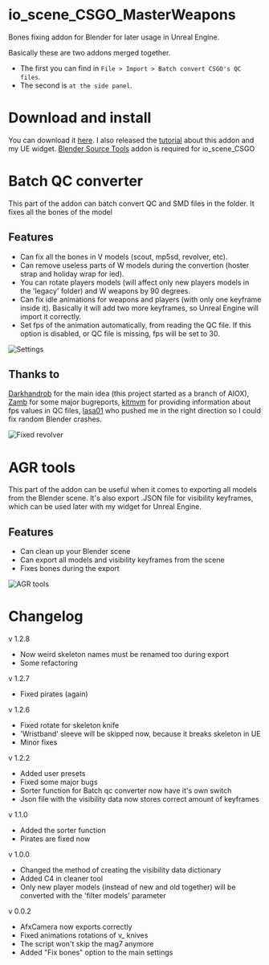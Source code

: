 # io_scene_CSGO_MasterWeapons
Bones fixing addon for Blender for later usage in Unreal Engine.

Basically these are two addons merged together. 
- The first you can find in ```File > Import > Batch convert CSGO's QC files```. 
- The second is ```at the side panel```.

# Download and install
You can download it [here](https://github.com/adenexvfx/io_scene_CSGO/releases). I also released the [tutorial](https://youtu.be/9r7T2mFlLV4) about this addon and my UE widget.
[Blender Source Tools](http://steamreview.org/BlenderSourceTools/) addon is required for io_scene_CSGO

# Batch QC converter
This part of the addon can batch convert QC and SMD files in the folder. It fixes all the bones of the model

## Features
- Can fix all the bones in V models (scout, mp5sd, revolver, etc). 
- Can remove useless parts of W models during the convertion (hoster strap and holiday wrap for ied).
- You can rotate players models (will affect only new players models in the 'legacy' folder) and W weapons by 90 degrees.
- Can fix idle animations for weapons and players (with only one keyframe inside it). Basically it will add two more keyframes, so Unreal Engine will import it correctly.
- Set fps of the animation automatically, from reading the QC file. If this option is disabled, or QC file is missing, fps will be set to 30.

![Settings](https://i.imgur.com/jq8lgFM.png)

## Thanks to
[Darkhandrob](https://github.com/Darkhandrob) for the main idea (this project started as a branch of AIOX), [Zamb](https://www.youtube.com/channel/UCYx-EP6nZloVJc5gRrSce1g) for some major bugreports, [kitmvm](https://www.youtube.com/c/kitmvm) for providing information about fps values in QC files, [lasa01](https://github.com/lasa01) who pushed me in the right direction so I could fix random Blender crashes.

![Fixed revolver](https://i.imgur.com/bqTW7KL.png)

# AGR tools
This part of the addon can be useful when it comes to exporting all models from the Blender scene. It's also export .JSON file for visibility keyframes, which can be used later with my widget for Unreal Engine.
## Features
- Can clean up your Blender scene 
- Can export all models and visibility keyframes from the scene
- Fixes bones during the export

![AGR tools](https://i.imgur.com/SAsVlQU.png)

# Changelog
v 1.2.8
- Now weird skeleton names must be renamed too during export
- Some refactoring

v 1.2.7
- Fixed pirates (again)

v 1.2.6
- Fixed rotate for skeleton knife
- 'Wristband' sleeve will be skipped now, because it breaks skeleton in UE
- Minor fixes

v 1.2.2
- Added user presets
- Fixed some major bugs
- Sorter function for Batch qc converter now have it's own switch
- Json file with the visibility data now stores correct amount of keyframes

v 1.1.0
- Added the sorter function
- Pirates are fixed now

v 1.0.0
- Changed the method of creating the visibility data dictionary
- Added C4 in cleaner tool
- Only new player models (instead of new and old together) will be converted with the 'filter models' parameter 

v 0.0.2
- AfxCamera now exports correctly
- Fixed animations rotations of v_ knives
- The script won't skip the mag7 anymore
- Added "Fix bones" option to the main settings
